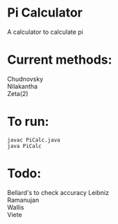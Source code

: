# Pi Calculator  
A calculator to calculate pi  
# Current methods:  
Chudnovsky  
Nilakantha  
Zeta(2)  
# To run:  
```
javac PiCalc.java  
java PiCalc  
```
# Todo:
Bellard's to check accuracy
Leibniz  
Ramanujan  
Wallis  
Viete  

